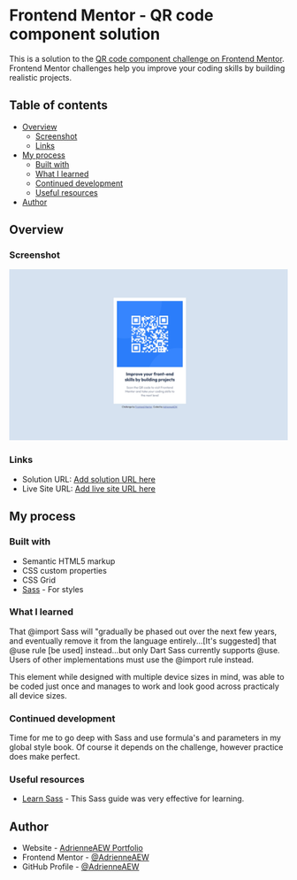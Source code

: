 # Frontend Mentor - QR code component solution

This is a solution to the [QR code component challenge on Frontend Mentor](https://www.frontendmentor.io/challenges/qr-code-component-iux_sIO_H). Frontend Mentor challenges help you improve your coding skills by building realistic projects. 

## Table of contents

- [Overview](#overview)
  - [Screenshot](#screenshot)
  - [Links](#links)
- [My process](#my-process)
  - [Built with](#built-with)
  - [What I learned](#what-i-learned)
  - [Continued development](#continued-development)
  - [Useful resources](#useful-resources)
- [Author](#author)

## Overview

### Screenshot

![](/images/QR-code-component-screenshot.jpeg)

### Links

- Solution URL: [Add solution URL here](https://your-solution-url.com)
- Live Site URL: [Add live site URL here](https://your-live-site-url.com)

## My process

### Built with

- Semantic HTML5 markup
- CSS custom properties
- CSS Grid
- [Sass](https://sass-lang.com/) - For styles

### What I learned

That @import Sass will "gradually be phased out over the next few years, and eventually remove it from the language entirely...[It's suggested] that @use rule [be used] instead...but only Dart Sass currently supports @use. Users of other implementations must use the @import rule instead. 

This element while designed with multiple device sizes in mind, was able to be coded just once and manages to work and look good across practicaly all device sizes.

### Continued development

Time for me to go deep with Sass and use formula's and parameters in my global style book. Of course it depends on the challenge, however practice does make perfect. 

### Useful resources

- [Learn Sass](https://sass-lang.com/guide/) - This Sass guide was very effective for learning.

## Author

- Website - [AdrienneAEW Portfolio](https://adrienneaew.me/Portfolios/AEWPortfolio/AEWPortfolio.html)
- Frontend Mentor - [@AdrienneAEW](https://www.frontendmentor.io/profile/AdrienneAEW)
- GitHub Profile - [@AdrienneAEW](https://github.com/AdrienneAEW)


